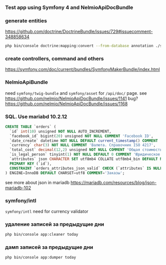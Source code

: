 ### Test app using Symfony 4 and NelmioApiDocBundle


### generate entities
https://github.com/doctrine/DoctrineBundle/issues/729#issuecomment-348858634
```bash
php bin/console doctrine:mapping:convert --from-database annotation ./src/Entity
```


### create controllers, command and others
https://symfony.com/doc/current/bundles/SymfonyMakerBundle/index.html


### NelmioApiBundle
need `symfony/twig-bundle` and `symfony/asset` for `/api/doc/` page. see https://github.com/nelmio/NelmioApiDocBundle/issues/1141
bug? https://github.com/nelmio/NelmioApiDocBundle/issues/1168


### SQL. Use mariabd 10.2.12
```sql
CREATE TABLE `orders` (
  `id` int(10) unsigned NOT NULL AUTO_INCREMENT,
  `facebook_id` bigint(20) unsigned NOT NULL COMMENT 'Facebook ID',
  `date_create` datetime NOT NULL DEFAULT current_timestamp() COMMENT 'Дата создания записи',
  `currency` char(3) NOT NULL COMMENT 'Валюта. Справочник ISO 4217',
  `total_cost` decimal(12,2) unsigned NOT NULL COMMENT 'Общая стоимость заказа',
  `is_legal_person` tinyint(1) NOT NULL DEFAULT 0 COMMENT 'Юридическое лицо',
  `attributes` json CHARACTER SET utf8mb4 COLLATE utf8mb4_bin DEFAULT NULL COMMENT 'Произвольные атрибуты в JSON',
  PRIMARY KEY (`id`),
  CONSTRAINT `orders_attributes_json_valid` CHECK (`attributes` IS NULL OR json_valid(`attributes`))
) ENGINE=InnoDB DEFAULT CHARSET=utf8 COMMENT='Заказы';
```
see more about json in mariadb https://mariadb.com/resources/blog/json-mariadb-102


### symfony/intl
`symfony/intl` need for currency validator


### удаление записей за предыдущие дни
```bash
php bin/console app:cleaner today
```

### дамп записей за предыдущие дни
```bash
php bin/console app:dumper today
```
